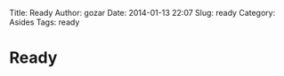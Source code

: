 Title: Ready
Author: gozar
Date: 2014-01-13 22:07
Slug: ready
Category: Asides
Tags: ready

# Ready


